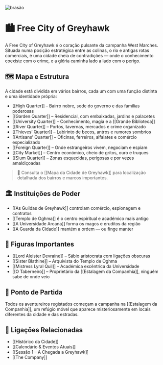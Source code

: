 ![brasão](https://greyhawkonline.com/greyhawkwiki/images/c/c1/Greyhawk_114x135.png)
# 🏙️ Free City of Greyhawk

A Free City of Greyhawk é o coração pulsante da campanha West Marches. Situada numa posição estratégica entre as colinas, o rio e antigas rotas comerciais, é uma cidade cheia de contradições — onde o conhecimento coexiste com o crime, e a glória caminha lado a lado com o perigo.

## 🗺️ Mapa e Estrutura

A cidade está dividida em vários bairros, cada um com uma função distinta e uma identidade própria:

- [[High Quarter]] – Bairro nobre, sede do governo e das famílias poderosas
- [[Garden Quarter]] – Residencial, com embaixadas, jardins e palacetes
- [[University Quarter]] – Conhecimento, magia e a [[Grande Biblioteca]]
- [[River Quarter]] – Portos, tavernas, mercados e crime organizado
- [[Thieves’ Quarter]] – Labirinto de becos, antros e rumores sombrios
- [[Artisans’ Quarter]] – Oficinas, ferreiros, alfaiates e comércio especializado
- [[Foreign Quarter]] – Onde estrangeiros vivem, negociam e espiam
- [[City Market]] – Centro económico, cheio de gritos, ouro e truques
- [[Slum Quarter]] – Zonas esquecidas, perigosas e por vezes amaldiçoadas

> 📌 Consulta o [[Mapa da Cidade de Greyhawk]] para localização detalhada dos bairros e marcos importantes.

## 🏛️ Instituições de Poder

- [[As Guildas de Greyhawk]] controlam comércio, espionagem e contratos
- [[Templo de Oghma]] é o centro espiritual e académico mais antigo
- [[A Universidade Arcana]] forma os magos e eruditos da região
- [[A Guarda da Cidade]] mantém a ordem — ou finge manter

## 👥 Figuras Importantes

- [[Lord Aleister Devraine]] – Sábio aristocrata com ligações obscuras
- [[Sister Blathine]] – Arquivista do Templo de Oghma
- [[Mistress Lyral Quil]] – Académica excêntrica da Universidade
- [[O Taberneiro]] – Proprietário da [[Estalagem da Companhia]], ninguém sabe de onde veio

## 🧭 Ponto de Partida

Todos os aventureiros registados começam a campanha na [[Estalagem da Companhia]], um refúgio móvel que aparece misteriosamente em locais diferentes da cidade e das estradas.

## 📎 Ligações Relacionadas

- [[Histórico da Cidade]]
- [[Calendário & Eventos Atuais]]
- [[Sessão 1 – A Chegada a Greyhawk]]
- [[The Company]]

